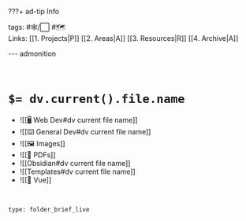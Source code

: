 ???+ ad-tip Info

tags: #🕸️/⬜ #🗺️  
Links: [[1. Projects|P]] [[2. Areas|A]] [[3. Resources|R]] [[4. Archive|A]]    

--- admonition

<br>

# `$= dv.current().file.name`

- ![[🖥️ Web Dev#dv current file name]]
- ![[⌨️ General Dev#dv current file name]]
- ![[🖼️ Images]]
- ![[📑 PDFs]]
- ![[Obsidian#dv current file name]]
- ![[Templates#dv current file name]]
- ![[💚 Vue]]

<br>

```ccard
type: folder_brief_live
```
